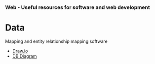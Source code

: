 ### Web - Useful resources for software and web development

# Data
Mapping and entity relationship mapping software

+ [Draw.io](https://www.drawio.com/)
+ [DB Diagram](https://dbdiagram.io/home)

